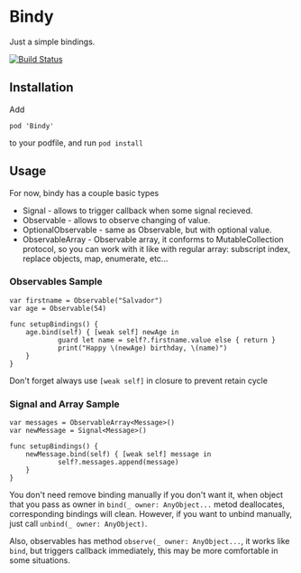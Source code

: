 # Bindy
Just a simple bindings.

[![Build Status](https://travis-ci.org/MaximKotliar/Bindy.svg?branch=master)](https://travis-ci.org/MaximKotliar/Bindy)

## Installation
Add

`pod 'Bindy'`

to your podfile, and run
`pod install`

## Usage
For now, bindy has a couple basic types

* Signal - allows to trigger callback when some signal recieved.
* Observable - allows to observe changing of value.
* OptionalObservable - same as Observable, but with optional value.
* ObservableArray - Observable array, it conforms to MutableCollection protocol, so you can work with it like with regular array: subscript index, replace objects, map, enumerate, etc...

### Observables Sample

```
var firstname = Observable("Salvador")
var age = Observable(54)

func setupBindings() {
	age.bind(self) { [weak self] newAge in
            guard let name = self?.firstname.value else { return }
            print("Happy \(newAge) birthday, \(name)")
	}
}
```

Don't forget always use `[weak self]` in closure to prevent retain cycle

### Signal and Array Sample

```
var messages = ObservableArray<Message>()
var newMessage = Signal<Message>()
    
func setupBindings() {
    newMessage.bind(self) { [weak self] message in
            self?.messages.append(message)
	}
}
```

You don't need remove binding manually if you don't want it, when object that you pass as owner in ```bind(_ owner: AnyObject...``` metod deallocates, corresponding bindings will clean. However, if you want to unbind manually, just call ```unbind(_ owner: AnyObject)```.

Also, observables has method ```observe(_ owner: AnyObject...```, it works like `bind`, but triggers callback immediately, this may be more comfortable in some situations.

